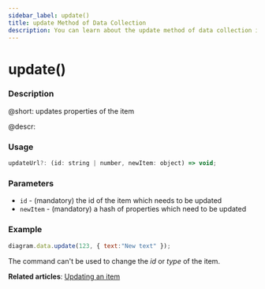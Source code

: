 ```yaml
---
sidebar_label: update()
title: update Method of Data Collection
description: You can learn about the update method of data collection in the documentation of the DHTMLX JavaScript Diagram library. Browse developer guides and API reference, try out code examples and live demos, and download a free 30-day evaluation version of DHTMLX Diagram.
---
```


# update()

### Description

@short: updates properties of the item

@descr:

### Usage

~~~js
updateUrl?: (id: string | number, newItem: object) => void;
~~~

### Parameters

- `id` - (mandatory) the id of the item which needs to be updated
- `newItem` - (mandatory) a hash of properties which need to be updated

### Example

~~~js
diagram.data.update(123, { text:"New text" });
~~~

The command can't be used to change the *id* or *type* of the item.

**Related articles**:  [Updating an item](../../../guides/manipulating_items/#updating-an-item)

